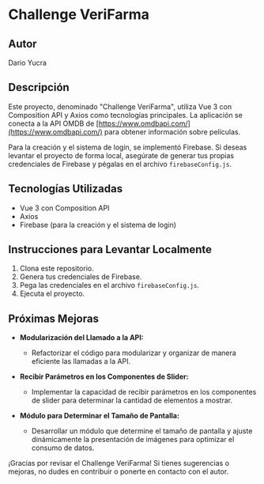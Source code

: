 # Challenge VeriFarma

## Autor
Dario Yucra

## Descripción
Este proyecto, denominado "Challenge VeriFarma", utiliza Vue 3 con Composition API y Axios como tecnologías principales. La aplicación se conecta a la API OMDB de [https://www.omdbapi.com/](https://www.omdbapi.com/) para obtener información sobre películas.

Para la creación y el sistema de login, se implementó Firebase. Si deseas levantar el proyecto de forma local, asegúrate de generar tus propias credenciales de Firebase y pégalas en el archivo `firebaseConfig.js`.

## Tecnologías Utilizadas
- Vue 3 con Composition API
- Axios
- Firebase (para la creación y el sistema de login)

## Instrucciones para Levantar Localmente
1. Clona este repositorio.
2. Genera tus credenciales de Firebase.
3. Pega las credenciales en el archivo `firebaseConfig.js`.
4. Ejecuta el proyecto.

## Próximas Mejoras
- **Modularización del Llamado a la API:**
  - Refactorizar el código para modularizar y organizar de manera eficiente las llamadas a la API.

- **Recibir Parámetros en los Componentes de Slider:**
  - Implementar la capacidad de recibir parámetros en los componentes de slider para determinar la cantidad de elementos a mostrar.

- **Módulo para Determinar el Tamaño de Pantalla:**
  - Desarrollar un módulo que determine el tamaño de pantalla y ajuste dinámicamente la presentación de imágenes para optimizar el consumo de datos.

¡Gracias por revisar el Challenge VeriFarma! Si tienes sugerencias o mejoras, no dudes en contribuir o ponerte en contacto con el autor.
